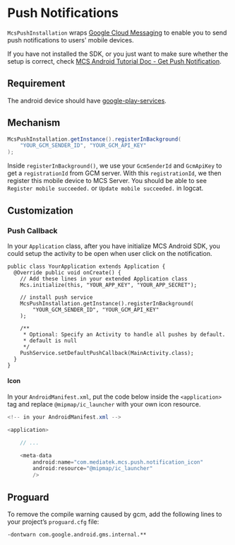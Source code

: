 # Push Notifications

`McsPushInstallation` wraps [Google Cloud Messaging][gcm] to enable you to send push notifications to users' mobile devices.

If you have not installed the SDK, or you just want to make sure whether the setup is correct, check [MCS Android Tutorial Doc - Get Push Notification][sdk-tutorial-notif].

## Requirement

The android device should have [google-play-services][google-play-services].

## Mechanism

```java
McsPushInstallation.getInstance().registerInBackground(
    "YOUR_GCM_SENDER_ID", "YOUR_GCM_API_KEY"
);
```

Inside `registerInBackground()`, we use your `GcmSenderId` and `GcmApiKey` to get a `registrationId` from GCM server. With this `registrationId`, we then register this mobile device to MCS Server. You should be able to see `Register mobile succeeded.` or `Update mobile succeeded.` in logcat.

## Customization


### Push Callback

In your `Application` class, after you have initialize MCS Android SDK, you could setup the activity to be open when user click on the notification.

```
public class YourApplication extends Application {
  @Override public void onCreate() {
    // Add these lines in your extended Application class
    Mcs.initialize(this, "YOUR_APP_KEY", "YOUR_APP_SECRET");
    
    // install push service
    McsPushInstallation.getInstance().registerInBackground(
        "YOUR_GCM_SENDER_ID", "YOUR_GCM_API_KEY"
    );

    /**
     * Optional: Specify an Activity to handle all pushes by default.
     * default is null
     */
    PushService.setDefaultPushCallback(MainActivity.class);
  }
}
```

#### Icon

In your `AndroidManifest.xml`, put the code below inside the `<application>` tag and replace `@mipmap/ic_launcher` with your own icon resource.

```java
<!-- in your AndroidManifest.xml -->

<application>

    // ...

    <meta-data
        android:name="com.mediatek.mcs.push.notification_icon"
        android:resource="@mipmap/ic_launcher"
        />
```

## Proguard

To remove the compile warning caused by gcm, add the following lines to your project’s `proguard.cfg` file:

```
-dontwarn com.google.android.gms.internal.**
```


[gcm]: https://developers.google.com/cloud-messaging/
[sdk-tutorial-notif]: https://mtk-mcs.gitbooks.io/mcs-sdk-android-tutorial-doc/content/get_push_notification.html
[google-play-services]: https://developers.google.com/android/guides/overview